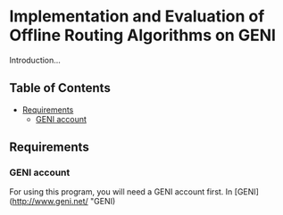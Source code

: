 Implementation and Evaluation of Offline Routing Algorithms on GENI
======================================================================================
Introduction...

## Table of Contents

- [Requirements](#requirements)
  - [GENI account](#GENI)




##  Requirements
### GENI account
For using this program, you will need a GENI account first. In [GENI](http://www.geni.net/ "GENI) 
